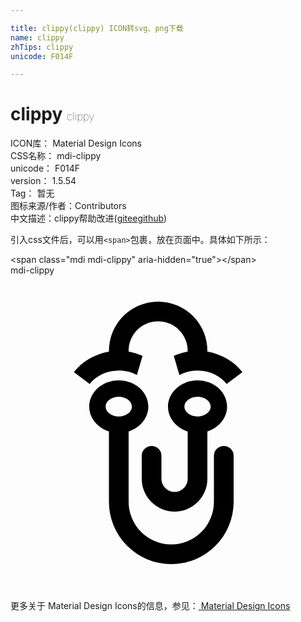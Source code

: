 ```yaml
---

title: clippy(clippy) ICON转svg、png下载
name: clippy
zhTips: clippy
unicode: F014F

---
```


# clippy  <small style="font-size: 60%;font-weight: 100">clippy</small>


<div class="detail-page">
<p>
<span>
ICON库：
<span class="badge-secondary badge">Material Design Icons</span> 
</span>
<br/>
<span>
CSS名称：
<span class="badge-secondary badge">mdi-clippy</span> 
</span>
<br/>
<span>
unicode：
<span class="badge-secondary badge">F014F</span> 
</span>
<br/>
<span>
version：
<span class="badge-secondary badge">1.5.54</span> 
</span>
<br/>
<span>Tag：
<span class="badge-light badge">暂无</span>
</span>
<br/>
<span>图标来源/作者：<span class="badge-light badge">Contributors</span></span> 
<br/>
<span class="zh-detail">中文描述：<span class="badge-primary badge">clippy</span><span class="help-link"><span>帮助改进</span>(<a href="https://gitee.com/liuwave/icon-helper/edit/master/json/material/clippy.json" target="_blank" rel="noopener noreferrer">gitee</a><a href="https://github.com/liuwave/icon-helper/edit/master/json/material/clippy.json" target="_blank" rel="noopener noreferrer">github</a></span>)</span><br/>
</p>
</div>
<div class="alert alert-dark">
  <i class="mdi mdi-clippy mdi-48px"></i>
  <i class="mdi mdi-clippy mdi-36px"></i>
  <i class="mdi mdi-clippy mdi-24px"></i>
  <i class="mdi mdi-clippy mdi-18px"></i>
</div>
<div>
  <p>引入css文件后，可以用<code>&lt;span&gt;</code>包裹，放在页面中。具体如下所示：    
  </p>
  <div class="alert alert-primary" style="font-size: 14px">
    &lt;span class="mdi mdi-clippy" aria-hidden="true"&gt;&lt;/span&gt;
    <copy-btn content='<span class="mdi mdi-clippy" aria-hidden="true"></span>'></copy-btn>
  </div>
  <div class="alert alert-secondary">
    <i class="mdi mdi-clippy"
    style="font-size: 24px"
    aria-hidden="true"></i> mdi-clippy
    <copy-btn content="mdi-clippy" btn-title="复制图标名称"></copy-btn>
  </div>
</div>
<div id="svg" class="svg-wrap">
<svg xmlns="http://www.w3.org/2000/svg" viewBox="0 0 24 24"><path d="M15,15.5A2.5,2.5 0 0,1 12.5,18A2.5,2.5 0 0,1 10,15.5V13.75A0.75,0.75 0 0,1 10.75,13A0.75,0.75 0 0,1 11.5,13.75V15.5A1,1 0 0,0 12.5,16.5A1,1 0 0,0 13.5,15.5V11.89C12.63,11.61 12,10.87 12,10C12,8.9 13,8 14.25,8C15.5,8 16.5,8.9 16.5,10C16.5,10.87 15.87,11.61 15,11.89V15.5M8.25,8C9.5,8 10.5,8.9 10.5,10C10.5,10.87 9.87,11.61 9,11.89V17.25A3.25,3.25 0 0,0 12.25,20.5A3.25,3.25 0 0,0 15.5,17.25V13.75A0.75,0.75 0 0,1 16.25,13A0.75,0.75 0 0,1 17,13.75V17.25A4.75,4.75 0 0,1 12.25,22A4.75,4.75 0 0,1 7.5,17.25V11.89C6.63,11.61 6,10.87 6,10C6,8.9 7,8 8.25,8M10.06,6.13L9.63,7.59C9.22,7.37 8.75,7.25 8.25,7.25C7.34,7.25 6.53,7.65 6.03,8.27L4.83,7.37C5.46,6.57 6.41,6 7.5,5.81V5.75A3.75,3.75 0 0,1 11.25,2A3.75,3.75 0 0,1 15,5.75V5.81C16.09,6 17.04,6.57 17.67,7.37L16.47,8.27C15.97,7.65 15.16,7.25 14.25,7.25C13.75,7.25 13.28,7.37 12.87,7.59L12.44,6.13C12.77,6 13.13,5.87 13.5,5.81V5.75C13.5,4.5 12.5,3.5 11.25,3.5C10,3.5 9,4.5 9,5.75V5.81C9.37,5.87 9.73,6 10.06,6.13M14.25,9.25C13.7,9.25 13.25,9.59 13.25,10C13.25,10.41 13.7,10.75 14.25,10.75C14.8,10.75 15.25,10.41 15.25,10C15.25,9.59 14.8,9.25 14.25,9.25M8.25,9.25C7.7,9.25 7.25,9.59 7.25,10C7.25,10.41 7.7,10.75 8.25,10.75C8.8,10.75 9.25,10.41 9.25,10C9.25,9.59 8.8,9.25 8.25,9.25Z" /></svg>
</div>
<detail full-name='mdi-clippy'></detail>
    
<div><p>更多关于 Material Design Icons的信息，参见：<a target="_blank" href="https://iconhelper.cn/material.html"> Material Design Icons</a>
</p></div>
